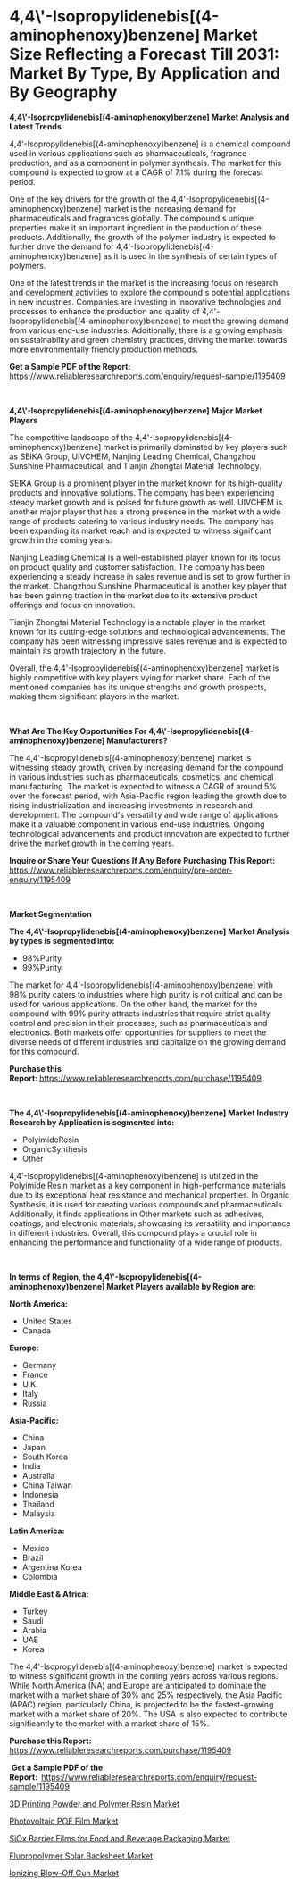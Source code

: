 <p><h1>4,4\'-Isopropylidenebis[(4-aminophenoxy)benzene] Market Size Reflecting a Forecast Till 2031: Market By Type, By Application and By Geography</h1></p><p><strong>4,4\'-Isopropylidenebis[(4-aminophenoxy)benzene] Market Analysis and Latest Trends</strong></p>
<p><p>4,4'-Isopropylidenebis[(4-aminophenoxy)benzene] is a chemical compound used in various applications such as pharmaceuticals, fragrance production, and as a component in polymer synthesis. The market for this compound is expected to grow at a CAGR of 7.1% during the forecast period. </p><p>One of the key drivers for the growth of the 4,4'-Isopropylidenebis[(4-aminophenoxy)benzene] market is the increasing demand for pharmaceuticals and fragrances globally. The compound's unique properties make it an important ingredient in the production of these products. Additionally, the growth of the polymer industry is expected to further drive the demand for 4,4'-Isopropylidenebis[(4-aminophenoxy)benzene] as it is used in the synthesis of certain types of polymers.</p><p>One of the latest trends in the market is the increasing focus on research and development activities to explore the compound's potential applications in new industries. Companies are investing in innovative technologies and processes to enhance the production and quality of 4,4'-Isopropylidenebis[(4-aminophenoxy)benzene] to meet the growing demand from various end-use industries. Additionally, there is a growing emphasis on sustainability and green chemistry practices, driving the market towards more environmentally friendly production methods.</p></p>
<p><strong>Get a Sample PDF of the Report:&nbsp;</strong> <a href="https://www.reliableresearchreports.com/enquiry/request-sample/1195409">https://www.reliableresearchreports.com/enquiry/request-sample/1195409</a></p>
<p>&nbsp;</p>
<p><strong>4,4\'-Isopropylidenebis[(4-aminophenoxy)benzene] Major Market Players</strong></p>
<p><p>The competitive landscape of the 4,4'-Isopropylidenebis[(4-aminophenoxy)benzene] market is primarily dominated by key players such as SEIKA Group, UIVCHEM, Nanjing Leading Chemical, Changzhou Sunshine Pharmaceutical, and Tianjin Zhongtai Material Technology. </p><p>SEIKA Group is a prominent player in the market known for its high-quality products and innovative solutions. The company has been experiencing steady market growth and is poised for future growth as well. UIVCHEM is another major player that has a strong presence in the market with a wide range of products catering to various industry needs. The company has been expanding its market reach and is expected to witness significant growth in the coming years.</p><p>Nanjing Leading Chemical is a well-established player known for its focus on product quality and customer satisfaction. The company has been experiencing a steady increase in sales revenue and is set to grow further in the market. Changzhou Sunshine Pharmaceutical is another key player that has been gaining traction in the market due to its extensive product offerings and focus on innovation.</p><p>Tianjin Zhongtai Material Technology is a notable player in the market known for its cutting-edge solutions and technological advancements. The company has been witnessing impressive sales revenue and is expected to maintain its growth trajectory in the future.</p><p>Overall, the 4,4'-Isopropylidenebis[(4-aminophenoxy)benzene] market is highly competitive with key players vying for market share. Each of the mentioned companies has its unique strengths and growth prospects, making them significant players in the market.</p></p>
<p>&nbsp;</p>
<p><strong>What Are The Key Opportunities For 4,4\'-Isopropylidenebis[(4-aminophenoxy)benzene] Manufacturers?</strong></p>
<p><p>The 4,4'-Isopropylidenebis[(4-aminophenoxy)benzene] market is witnessing steady growth, driven by increasing demand for the compound in various industries such as pharmaceuticals, cosmetics, and chemical manufacturing. The market is expected to witness a CAGR of around 5% over the forecast period, with Asia-Pacific region leading the growth due to rising industrialization and increasing investments in research and development. The compound's versatility and wide range of applications make it a valuable component in various end-use industries. Ongoing technological advancements and product innovation are expected to further drive the market growth in the coming years.</p></p>
<p><strong>Inquire or Share Your Questions If Any Before Purchasing This Report:</strong> <a href="https://www.reliableresearchreports.com/enquiry/pre-order-enquiry/1195409">https://www.reliableresearchreports.com/enquiry/pre-order-enquiry/1195409</a></p>
<p>&nbsp;</p>
<p><strong>Market Segmentation</strong></p>
<p><strong>The 4,4\'-Isopropylidenebis[(4-aminophenoxy)benzene] Market Analysis by types is segmented into:</strong></p>
<p><ul><li>98%Purity</li><li>99%Purity</li></ul></p>
<p><p>The market for 4,4'-Isopropylidenebis[(4-aminophenoxy)benzene] with 98% purity caters to industries where high purity is not critical and can be used for various applications. On the other hand, the market for the compound with 99% purity attracts industries that require strict quality control and precision in their processes, such as pharmaceuticals and electronics. Both markets offer opportunities for suppliers to meet the diverse needs of different industries and capitalize on the growing demand for this compound.</p></p>
<p><strong>Purchase this Report:&nbsp;</strong><a href="https://www.reliableresearchreports.com/purchase/1195409">https://www.reliableresearchreports.com/purchase/1195409</a></p>
<p>&nbsp;</p>
<p><strong>The 4,4\'-Isopropylidenebis[(4-aminophenoxy)benzene] Market Industry Research by Application is segmented into:</strong></p>
<p><ul><li>PolyimideResin</li><li>OrganicSynthesis</li><li>Other</li></ul></p>
<p><p>4,4'-Isopropylidenebis[(4-aminophenoxy)benzene] is utilized in the Polyimide Resin market as a key component in high-performance materials due to its exceptional heat resistance and mechanical properties. In Organic Synthesis, it is used for creating various compounds and pharmaceuticals. Additionally, it finds applications in Other markets such as adhesives, coatings, and electronic materials, showcasing its versatility and importance in different industries. Overall, this compound plays a crucial role in enhancing the performance and functionality of a wide range of products.</p></p>
<p>&nbsp;</p>
<p><strong>In terms of Region, the 4,4\'-Isopropylidenebis[(4-aminophenoxy)benzene] Market Players available by Region are:</strong></p>
<p>
    <p> <strong> North America: </strong>
        <ul>
            <li>United States</li>
            <li>Canada</li>
        </ul>
        </p> 
    <p> <strong> Europe: </strong>
        <ul>
            <li>Germany</li>
            <li>France</li>
            <li>U.K.</li>
            <li>Italy</li>
            <li>Russia</li>
        </ul>
        </p> 
    <p> <strong> Asia-Pacific: </strong>
        <ul>
            <li>China</li>
            <li>Japan</li>
            <li>South Korea</li>
            <li>India</li>
            <li>Australia</li>
            <li>China Taiwan</li>
            <li>Indonesia</li>
            <li>Thailand</li>
            <li>Malaysia</li>
        </ul>
        </p> 
    <p> <strong> Latin America: </strong>
        <ul>
            <li>Mexico</li>
            <li>Brazil</li>
            <li>Argentina Korea</li>
            <li>Colombia</li>
        </ul>
        </p> 
    <p> <strong> Middle East & Africa: </strong>
        <ul>
            <li>Turkey</li>
            <li>Saudi</li>
            <li>Arabia</li>
            <li>UAE</li>
            <li>Korea</li>
        </ul>
    </p>
    </p>
<p><p>The 4,4'-Isopropylidenebis[(4-aminophenoxy)benzene] market is expected to witness significant growth in the coming years across various regions. While North America (NA) and Europe are anticipated to dominate the market with a market share of 30% and 25% respectively, the Asia Pacific (APAC) region, particularly China, is projected to be the fastest-growing market with a market share of 20%. The USA is also expected to contribute significantly to the market with a market share of 15%.</p></p>
<p><strong>Purchase this Report: </strong><a href="https://www.reliableresearchreports.com/purchase/1195409">https://www.reliableresearchreports.com/purchase/1195409</a></p>
<p>&nbsp;<strong>Get a Sample PDF of the Report:&nbsp;&nbsp;</strong><a href="https://www.reliableresearchreports.com/enquiry/request-sample/1195409">https://www.reliableresearchreports.com/enquiry/request-sample/1195409</a></p>
<p><strong></strong></p>
<p><p><a href="https://github.com/ashepherd82/Market-Research-Report-List-3/blob/main/3d-printing-powder-and-polymer-resin-market.md">3D Printing Powder and Polymer Resin Market</a></p><p><a href="https://issuu.com/reportprime-2/docs/photovoltaic-poe-film-market-size-2030.pptx">Photovoltaic POE Film Market</a></p><p><a href="https://github.com/irfadac/Market-Research-Report-List-1/blob/main/siox-barrier-films-for-food-and-beverage-packaging-market.md">SiOx Barrier Films for Food and Beverage Packaging Market</a></p><p><a href="https://issuu.com/reportprime-2/docs/fluoropolymer-solar-backsheet-market-size-2030.ppt">Fluoropolymer Solar Backsheet Market</a></p><p><a href="https://medium.com/@lottiejerde6456/ionizing-blow-off-gun-market-analysis-and-sze-forecasted-for-period-from-2024-to-2031-54117f2c8e7e">Ionizing Blow-Off Gun Market</a></p></p>